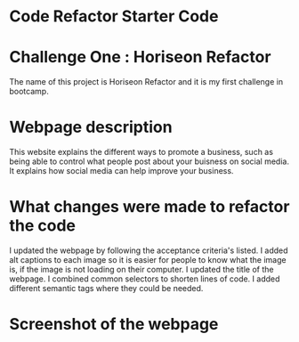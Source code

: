 # Code Refactor Starter Code
# Challenge One : Horiseon Refactor
The name of this project is Horiseon Refactor and it is my first challenge in bootcamp.


# Webpage description

This website explains the different ways to promote a business, such as being able to control what people 
post about your buisness on social media.
It explains how social media can help improve your business. 

# What changes were made to refactor the code

I updated the webpage by following the acceptance criteria's listed.
I added alt captions to each image so it is easier for people to know what the image is, if the image is not loading on their computer.
I updated the title of the webpage.
I combined common selectors to shorten lines of code.
I added different semantic tags where they could be needed.


# Screenshot of the webpage

